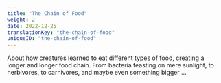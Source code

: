 ```yaml
---
title: "The Chain of Food"
weight: 2
date: 2022-12-25
translationKey: "the-chain-of-food"
uniqueID: "the-chain-of-food"
---
```


About how creatures learned to eat different types of food, creating a longer and longer food chain. From bacteria feasting on mere sunlight, to herbivores, to carnivores, and maybe even something bigger ...